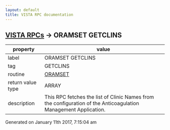 ```yaml
---
layout: default
title: VISTA RPC documentation
---
```




## [VISTA RPCs](TableOfContent.md) &#8594; ORAMSET GETCLINS 

 property | value 
--- | --- 
 label | ORAMSET GETCLINS
 tag | GETCLINS
 routine | [ORAMSET](http://code.osehra.org/dox/Routine_ORAMSET_source.html)
 return value type | ARRAY
 description | This RPC fetches the list of Clinic Names from the configuration of the Anticoagulation Management Application.




 Generated on January 11th 2017, 7:15:04 am